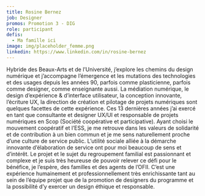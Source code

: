 ```yaml
---
title: Rosine Bernez
job: Designer
promos: Promotion 3 - DIG
role: participant
defis:
  - Ma famille ici
image: img/placeholder_femme.png
linkedin: https://www.linkedin.com/in/rosine-bernez
---
```

Hybride des Beaux-Arts et de l’Université, j’explore les chemins du design numérique et j’accompagne l’émergence et les mutations des technologies et des usages depuis les années 90, parfois comme plasticienne, parfois comme designer, comme enseignante aussi. La médiation numérique, le design d’expérience & d’interface utilisateur, la conception innovante, l’écriture UX, la direction de création et pilotage de projets numériques sont quelques facettes de cette expérience. Ces 13 dernières années j’ai exercé en tant que consultante et designer UX/UI et responsable de projets numériques en Scop (Société coopérative et participative). Ayant choisi le mouvement coopératif et l’ESS, je me retrouve dans les valeurs de solidarité et de contribution à un bien commun et je me sens naturellement proche d’une culture de service public. L’utilité sociale alliée à la démarche innovante d’élaboration de service ont pour moi beaucoup de sens et d’intérêt. Le projet et le sujet du regroupement familial est passionnant et complexe et je suis très heureuse de pouvoir relever ce défi pour le bénéfice, je l’espère, des familles et des agents de l’OFII. C’est une expérience humainement et professionnellement très enrichissante tant au sein de l’équipe projet que de la promotion de designers du programme et la possibilité d’y exercer un design éthique et responsable.